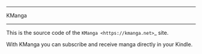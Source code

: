 ******
KManga
******

This is the source code of the `KManga <https://kmanga.net>`_ site.

With KManga you can subscribe and receive manga directly in your Kindle.
